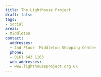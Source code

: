 ```yaml
---
title: The Lighthouse Project
draft: false
tags:
- Social
areas:
- Middleton
contact:
  addresses:
  - 2nd Floor  Middleton Shopping Centre
  phone:
  - 0161 643 1163
  web_addresses:
  - www.lighthouseproject.org.uk
---
```


